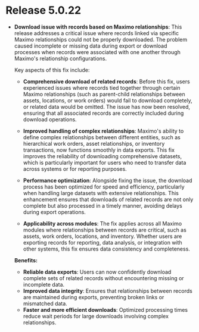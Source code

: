 # Release 5.0.22

- **Download issue with records based on Maximo relationships**: 
  This release addresses a critical issue where records linked via specific Maximo relationships could not be properly downloaded. The problem caused incomplete or missing data during export or download processes when records were associated with one another through Maximo's relationship configurations.

  Key aspects of this fix include:
  
  - **Comprehensive download of related records**: Before this fix, users experienced issues where records tied together through certain Maximo relationships (such as parent-child relationships between assets, locations, or work orders) would fail to download completely, or related data would be omitted. The issue has now been resolved, ensuring that all associated records are correctly included during download operations.
  
  - **Improved handling of complex relationships**: Maximo's ability to define complex relationships between different entities, such as hierarchical work orders, asset relationships, or inventory transactions, now functions smoothly in data exports. This fix improves the reliability of downloading comprehensive datasets, which is particularly important for users who need to transfer data across systems or for reporting purposes.
  
  - **Performance optimization**: Alongside fixing the issue, the download process has been optimized for speed and efficiency, particularly when handling large datasets with extensive relationships. This enhancement ensures that downloads of related records are not only complete but also processed in a timely manner, avoiding delays during export operations.
  
  - **Applicability across modules**: The fix applies across all Maximo modules where relationships between records are critical, such as assets, work orders, locations, and inventory. Whether users are exporting records for reporting, data analysis, or integration with other systems, this fix ensures data consistency and completeness.

  **Benefits:**
  - **Reliable data exports**: Users can now confidently download complete sets of related records without encountering missing or incomplete data.
  - **Improved data integrity**: Ensures that relationships between records are maintained during exports, preventing broken links or mismatched data.
  - **Faster and more efficient downloads**: Optimized processing times reduce wait periods for large downloads involving complex relationships.
